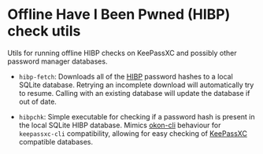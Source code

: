 # Offline Have I Been Pwned (HIBP) check utils
Utils for running offline HIBP checks on KeePassXC and possibly other password
manager databases.

- `hibp-fetch`: Downloads all of the [HIBP](https://haveibeenpwned.com/Passwords)
  password hashes to a local SQLite database. Retrying an incomplete download
  will automatically try to resume. Calling with an existing database
  will update the database if out of date.

- `hibpchk`: Simple executable for checking if a password hash is present in the
  local SQLite HIBP database. Mimics [okon-cli](https://github.com/stryku/okon)
  behaviour for `keepassxc-cli` compatibility, allowing for easy checking of
  [KeePassXC](https://keepassxc.org/) compatible databases.
